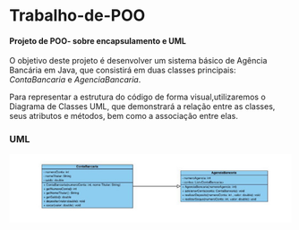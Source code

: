 # Trabalho-de-POO
#### Projeto de POO- sobre encapsulamento e UML
   O objetivo deste projeto é desenvolver um sistema básico de Agência Bancária em Java, que consistirá em duas classes principais: *ContaBancaria* e *AgenciaBancaria*. 
 
   Para representar a estrutura do código de forma visual,utilizaremos o Diagrama de Classes UML, que demonstrará a relação entre as classes, seus atributos e métodos, bem como a associação entre elas.

### UML
<img src="/Img/UML.jpg">


